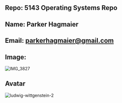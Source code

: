 ## Repo: 5143 Operating Systems Repo

## Name: Parker Hagmaier

## Email: parkerhagmaier@gmail.com

## Image:
![IMG_3827](https://user-images.githubusercontent.com/97493681/149072981-655f37b0-4e29-4a99-86e8-116aacc9e450.jpg)

## Avatar
![ludwig-wittgenstein-2](https://user-images.githubusercontent.com/97493681/149436636-6663b132-3cd5-4888-a057-5e65f4cd3a17.jpeg)
